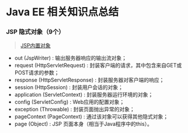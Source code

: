 # Java EE 相关知识点总结

### JSP 隐式对象（9个）

> [JSP内置对象](http://blog.csdn.net/qq_34337272/article/details/64310849)

+ out (JspWriter) : 输出服务器响应的输出流对象；
+ request (HttpServletRequest) : 封装客户端的请求，其中包含来自GET或POST请求的参数；
+ response (HttpServletResponse) : 封装服务器对客户端的响应；
+ session (HttpSession) : 封装用户会话的对象；
+ application (ServletContext) : 封装服务器运行环境的对象；
+ config (ServletConfig) : Web应用的配置对象；
+ exception (Throwable) : 封装页面抛出异常的对象；
+ pageContext (PageContext) : 通过该对象可以获得其他隐式对象；
+ page (Object) : JSP 页面本身（相当于Java程序中的this）。

